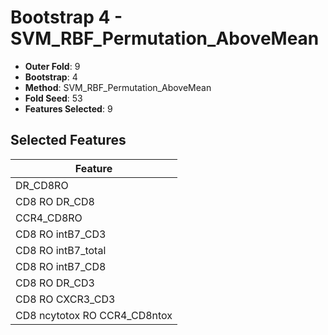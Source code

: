 # Bootstrap 4 - SVM_RBF_Permutation_AboveMean

- **Outer Fold**: 9
- **Bootstrap**: 4
- **Method**: SVM_RBF_Permutation_AboveMean
- **Fold Seed**: 53
- **Features Selected**: 9

## Selected Features

| Feature |
|---------|
| DR_CD8RO |
| CD8 RO DR_CD8 |
| CCR4_CD8RO |
| CD8 RO intB7_CD3 |
| CD8 RO intB7_total |
| CD8 RO intB7_CD8 |
| CD8 RO DR_CD3 |
| CD8 RO CXCR3_CD3 |
| CD8 ncytotox RO CCR4_CD8ntox |
